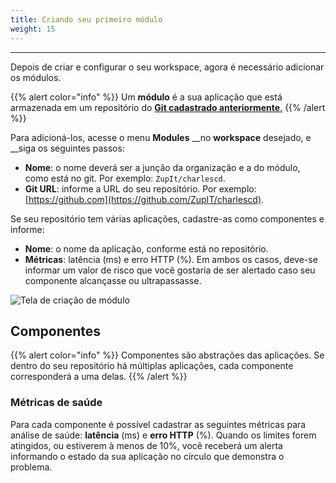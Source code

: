 ```yaml
---
title: Criando seu primeiro módulo
weight: 15
---
```


---

Depois de criar e configurar o seu workspace, agora é necessário adicionar os módulos. 

{{% alert color="info" %}}
Um **módulo** é a sua aplicação que está armazenada em um repositório do [**Git cadastrado anteriormente**.](definindo-workspace/github)
{{% /alert %}}

Para adicioná-los, acesse o menu **Modules** __no **workspace** desejado, e __siga os seguintes passos:

* **Nome**: o nome deverá ser a junção da organização e a do módulo, como está no git. Por exemplo: `ZupIt/charlescd`.
* **Git URL**: informe a URL do seu repositório. Por exemplo: [https://github.com](https://github.com/ZupIT/charlescd).

Se seu repositório tem várias aplicações, cadastre-as como componentes e informe: 

* **Nome**: o nome da aplicação, conforme está no repositório.
* **Métricas**: latência \(ms\) e erro HTTP \(%\). Em ambos os casos, deve-se informar um valor de risco que você gostaria de ser alertado caso seu componente alcançasse ou ultrapassasse.

![Tela de cria&#xE7;&#xE3;o de m&#xF3;dulo](//criac-a-o-de-modulo%20%281%29.png)

## Componentes 

{{% alert color="info" %}}
Componentes são abstrações das aplicações. Se dentro do seu repositório há múltiplas aplicações, cada componente corresponderá a uma delas.
{{% /alert %}}

### Métricas de saúde

Para cada componente é possível cadastrar as seguintes métricas para análise de saúde: **latência** \(ms\) e **erro HTTP** \(%\). Quando os limites forem atingidos, ou estiverem à menos de 10%, você receberá um alerta informando o estado da sua aplicação no círculo que demonstra o problema.
